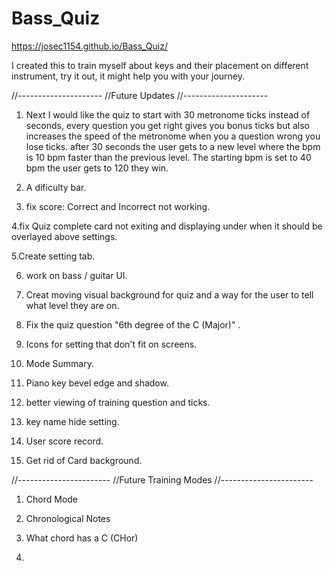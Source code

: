 # Bass_Quiz
https://josec1154.github.io/Bass_Quiz/

I created this to train myself about keys and their placement on different instrument, try it out, it might help you with your journey.

//---------------------
//Future Updates
//---------------------

1. Next I would like the quiz to start with 30 metronome ticks instead of seconds, every question you get right gives you bonus ticks but also increases the speed of the metronome when you a question wrong you lose ticks. after 30 seconds the user gets to a new level where the bpm is 10 bpm faster than the previous level. The starting bpm is set to 40 bpm the user gets to 120 they win.

2. A dificulty bar.

3. fix score: Correct and Incorrect not working.

4.fix Quiz complete card not exiting and displaying under when it should be overlayed above settings.

5.Create setting tab.

6. work on bass /  guitar UI.

7. Creat moving visual background for quiz and a way for the user to tell what level they are on.

8. Fix the quiz question "6th degree of the C (Major)" .

9. Icons for setting that don't fit on screens.

10. Mode Summary.

11. Piano key bevel edge and shadow.

12. better viewing of training question and ticks.

13. key name hide setting.

14. User score record.

15. Get rid of Card background.


//-----------------------
//Future Training Modes
//-----------------------

1. Chord Mode

2. Chronological Notes

3. What chord has a C (CHor)

4. 

